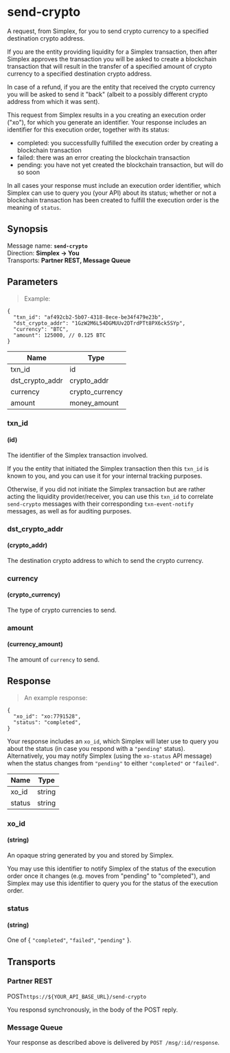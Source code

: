 # send-crypto #

A request, from Simplex, for you to send crypto currency to a specified destination crypto address.

If you are the entity providing liquidity for a Simplex transaction, then after Simplex approves the transaction you will be asked to create a blockchain transaction that will result in the transfer of a specified amount of crypto currency to a specified destination crypto address.

In case of a refund, if you are the entity that received the crypto currency you will be asked to send it "back" (albeit to a possibly different crypto address from which it was sent).

This request from Simplex results in a you creating an execution order ("xo"), for which you generate an identifier. Your response includes an identifier for this execution order, together with its status:
 * completed: you successfullly fulfilled the execution order by creating a blockchain transaction
 * failed: there was an error creating the blockchain transaction
 * pending: you have not yet created the blockchain transaction, but will do so soon

In all cases your response must include an execution order identifier, which Simplex can use to query you (your API) about its status; whether or not a blockchain transaction has been created to fulfill the execution order is the meaning of `status`.

## Synopsis ##

Message name: **`send-crypto`**  
Direction: **Simplex &rarr; You**  
Transports: **Partner REST, Message Queue**

## Parameters ##

> Example:

```javascript--json
{
  "txn_id": "af492cb2-5b07-4318-8ece-be34f479e23b",
  "dst_crypto_addr": "1GzW2M6L54DGMUUv2DTrdPTt8PX6ck5SYp",
  "currency": "BTC",
  "amount": 125000, // 0.125 BTC
}
```

Name | Type |
---- | ---- |
txn_id | id |
dst_crypto_addr | crypto_addr |
currency | crypto_currency |
amount | money_amount |

### txn_id ###
#### (id)

The identifier of the Simplex transaction involved.

If you the entity that initiated the Simplex transaction then this `txn_id` is known to you, and you can use it for your internal tracking purposes.

Otherwise, if you did not initiate the Simplex transaction but are rather acting the liquidity provider/receiver, you can use this `txn_id` to correlate `send-crypto` messages with their corresponding `txn-event-notify` messages, as well as for auditing purposes.

### dst_crypto_addr ###
#### (crypto_addr)

The destination crypto address to which to send the crypto currency.

### currency ###
#### (crypto_currency)

The type of crypto currencies to send.

### amount ###
#### (currency_amount)

The amount of `currency` to send.

## Response ##

> An example response:

```javascript--json
{
  "xo_id": "xo:7791528",
  "status": "completed",
}
```

Your response includes an `xo_id`, which Simplex will later use to query you about the status (in case you respond with a `"pending"` status). Alternatively, you may notify Simplex (using the `xo-status` API message) when the status changes from `"pending"` to either `"completed"` or `"failed"`.

Name | Type
---- | ----
xo_id | string
status | string

### xo_id ###
#### (string)

An opaque string generated by you and stored by Simplex.

You may use this identifier to notify Simplex of the status of the execution order once it changes (e.g. moves from "pending" to "completed"), and Simplex may use this identifier to query you for the status of the execution order.

### status ###
#### (string)

One of { `"completed"`, `"failed"`, `"pending"` }.

## Transports ##

### Partner REST ###

<span class="http-verb http-post">POST</span>`https://${YOUR_API_BASE_URL}/send-crypto`

You responsd synchronously, in the body of the POST reply.

### Message Queue ###

Your response as described above is delivered by `POST /msg/:id/response`.

[modeline]: # ( vim: set ts=2 sw=2 expandtab wrap linebreak: )
